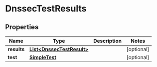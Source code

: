 

# DnssecTestResults


## Properties

| Name | Type | Description | Notes |
|------------ | ------------- | ------------- | -------------|
|**results** | [**List&lt;DnssecTestResult&gt;**](DnssecTestResult.md) |  |  [optional] |
|**test** | [**SimpleTest**](SimpleTest.md) |  |  [optional] |



